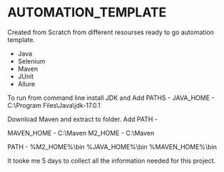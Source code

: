 # AUTOMATION_TEMPLATE

Created from Scratch from different resourses ready to go automation template.
- Java
- Selenium 
- Maven
- JUnit
- Allure

To run from command line install JDK and Add PATHS - 
JAVA_HOME - C:\Program Files\Java\jdk-17.0.1

Download Maven and extract to folder. Add PATH - 

MAVEN_HOME - C:\Maven
M2_HOME - C:\Maven

PATH - %M2_HOME%\bin %JAVA_HOME%\bin %MAVEN_HOME%\bin

It tooke me 5 days to collect all the information needed for this project.

